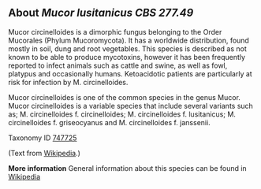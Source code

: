 **About *Mucor lusitanicus CBS 277.49***
-------------------------
Mucor circinelloides is a dimorphic fungus belonging to the Order Mucorales (Phylum Mucoromycota). It has a worldwide distribution, found mostly in soil, dung and root vegetables. This species is described as not known to be able to produce mycotoxins, however it has been frequently reported to infect animals such as cattle and swine, as well as fowl, platypus and occasionally humans. Ketoacidotic patients are particularly at risk for infection by M. circinelloides.

Mucor circinelloides is one of the common species in the genus Mucor. Mucor circinelloides is a variable species that include several variants such as; M. circinelloides f. circinelloides; M. circinelloides f. lusitanicus; M. circinelloides f. griseocyanus and M. circinelloides f. janssenii.

Taxonomy ID [747725](https://www.uniprot.org/taxonomy/747725)

(Text from [Wikipedia](https://en.wikipedia.org/).)

**More information**
General information about this species can be found in [Wikipedia](https://en.wikipedia.org/wiki/Mucor_circinelloides)
